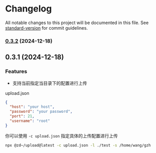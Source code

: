 # Changelog

All notable changes to this project will be documented in this file. See [standard-version](https://github.com/conventional-changelog/standard-version) for commit guidelines.

### [0.3.2](https://github.com/zhuddan/upload/compare/v0.3.1...v0.3.2) (2024-12-18)

## 0.3.1 (2024-12-18)

### Features
 - 支持当前指定当目录下的配置进行上传

upload.json

```json
{
  "host": "your host",
  "password": "your password",
  "port": 21,
  "username": "root"
}
```

你可以使用 `-c upload.json` 指定具体的上传配置进行上传

``` bash
npx @zd~/upload@latest -c upload.json -l ./test -s /home/wang/gzh
```
